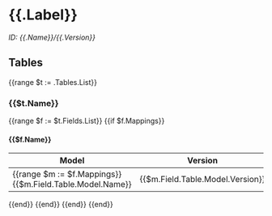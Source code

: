 # {{.Label}}

*ID: {{.Name}}/{{.Version}}*

## Tables
{{range $t := .Tables.List}}
### {{$t.Name}}
{{range $f := $t.Fields.List}}
{{if $f.Mappings}}
#### {{$f.Name}}
Model | Version | Table | Field | Comment
------|---------|-------|-------|--------
{{range $m := $f.Mappings}}{{$m.Field.Table.Model.Name}} | {{$m.Field.Table.Model.Version}} | {{$m.Field.Table.Name}} | {{$m.Field.Name}} | {{$m.Comment}}
{{end}}
{{end}}
{{end}}
{{end}}
